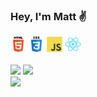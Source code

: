 


### Hey, I'm Matt ✌  <br>
<div>
<img src="https://raw.githubusercontent.com/devicons/devicon/master/icons/html5/html5-original-wordmark.svg" width="5%" alt="HTML">
<img src="https://raw.githubusercontent.com/devicons/devicon/master/icons/css3/css3-original-wordmark.svg" width="5%" alt="CSS">
<img src="https://raw.githubusercontent.com/devicons/devicon/master/icons/javascript/javascript-original.svg" width="5%" alt="Javascript"> 
<img src="https://raw.githubusercontent.com/devicons/devicon/master/icons/react/react-original.svg" width="5%" alt="ReactJS"><br><br>

<div>
	<img height="154em" src="https://github-readme-stats.vercel.app/api?username=xMattRx&show_icons=true&theme=dark"/>
	<img height="154em" src="https://github-readme-stats.vercel.app/api/top-langs/?username=xMattRx&layout=compact&theme=dark"/>
</div>

<img href="https://www.linkedin.com/in/matthew-nascimento-5753246a" src="https://camo.githubusercontent.com/c00f87aeebbec37f3ee0857cc4c20b21fefde8a96caf4744383ebfe44a47fe3f/68747470733a2f2f696d672e736869656c64732e696f2f62616467652f2d4c696e6b6564496e2d2532333030373742353f7374796c653d666f722d7468652d6261646765266c6f676f3d6c696e6b6564696e266c6f676f436f6c6f723d7768697465"/>

